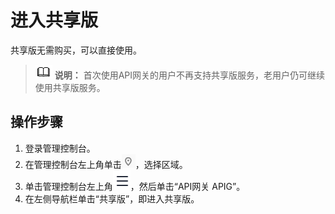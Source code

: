 # 进入共享版<a name="ZH-CN_TOPIC_0000001188920187"></a>

共享版无需购买，可以直接使用。

>![](public_sys-resources/icon-note.gif) **说明：** 
>首次使用API网关的用户不再支持共享版服务，老用户仍可继续使用共享版服务。

## 操作步骤<a name="zh-cn_topic_0000001176576249_section1427233663910"></a>

1.  登录管理控制台。
2.  在管理控制台左上角单击![](figures/icon-region.png)，选择区域。
3.  单击管理控制台左上角![](figures/zh-cn_image_0000001188789909.png)，然后单击“API网关 APIG”。
4.  在左侧导航栏单击“共享版”，即进入共享版。

